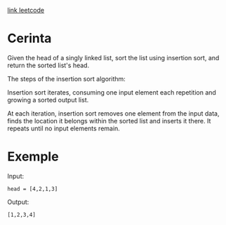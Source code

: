 [link leetcode](https://leetcode.com/problems/insertion-sort-list/description/)

# Cerinta

Given the head of a singly linked list, sort the list using insertion sort, and return the sorted list's head.

The steps of the insertion sort algorithm:

Insertion sort iterates, consuming one input element each repetition and growing a sorted output list.

At each iteration, insertion sort removes one element from the input data, finds the location it belongs within the sorted list and inserts it there.
It repeats until no input elements remain.

# Exemple
Input: 
```
head = [4,2,1,3]
```
Output: 
```
[1,2,3,4]
```

